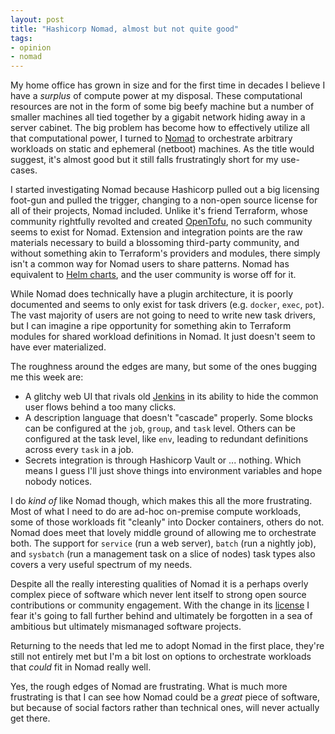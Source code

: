 ```yaml
---
layout: post
title: "Hashicorp Nomad, almost but not quite good"
tags:
- opinion
- nomad
---
```


My home office has grown in size and for the first time in decades I believe I
have a _surplus_ of compute power at my disposal. These computational resources
are not in the form of some big beefy machine but a number of smaller machines
all tied together by a gigabit network hiding away in a server cabinet. The big
problem has become how to effectively utilize all that computational power, I
turned to [Nomad](https://developer.hashicorp.com/nomad) to orchestrate
arbitrary workloads on static and ephemeral (netboot) machines. As the title
would suggest, it's almost good but it still falls frustratingly short for my
use-cases.

I started investigating Nomad because Hashicorp pulled out a big licensing
foot-gun and pulled the trigger, changing to a non-open source license for all
of their projects, Nomad included. Unlike it's friend Terraform, whose
community rightfully revolted and created [OpenTofu](https://opentofu.org/), no
such community seems to exist for Nomad. Extension and integration points are
the raw materials necessary to build a blossoming third-party community, and
without something akin to Terraform's providers and modules, there simply isn't
a common way for Nomad users to share patterns. Nomad has equivalent to [Helm
charts](https://helm.sh), and the user community is worse off for it.

While Nomad does technically have a plugin architecture, it is poorly
documented and seems to only exist for task drivers (e.g. `docker`, `exec`,
`pot`). The vast majority of users are not going to need to write new task
drivers, but I can imagine a ripe opportunity for something akin to Terraform
modules for shared workload definitions in Nomad. It just doesn't seem to have
ever materialized.

The roughness around the edges are many, but some of the ones bugging me this week are:

* A glitchy web UI that rivals old [Jenkins](https://jenkins.io) in its ability
  to hide the common user flows behind a too many clicks.
* A description language that doesn't "cascade" properly. Some blocks can be
  configured at the `job`, `group`, and `task` level. Others can be configured
  at the task level, like `env`, leading to redundant definitions across every
  `task` in a job.
* Secrets integration is through Hashicorp Vault or ... nothing. Which means I
  guess I'll just shove things into environment variables and hope nobody notices.

I do _kind of_ like Nomad though, which makes this all the more frustrating.
Most of what I need to do are ad-hoc on-premise compute workloads, some of
those workloads fit "cleanly" into Docker containers, others do not. Nomad does
meet that lovely middle ground of allowing me to orchestrate both. The support
for `service` (run a web server), `batch` (run a nightly job), and `sysbatch` (run a
management task on a slice of nodes) task types also covers a very useful
spectrum of my needs.

Despite all the really interesting qualities of Nomad it is a perhaps overly
complex piece of software which never lent itself to strong open source
contributions or community engagement. With the change in its
[license](https://helm.sh/docs/topics/charts/) I fear it's going to fall
further behind and ultimately be forgotten in a sea of ambitious but ultimately
mismanaged software projects.


Returning to the needs that led me to adopt Nomad in the first place, they're
still not entirely met but I'm a bit lost on options to orchestrate workloads that _could_ fit in Nomad really well.

Yes, the rough edges of Nomad are frustrating. What is much more frustrating is
that I can see how Nomad could be a _great_ piece of software, but because of
social factors rather than technical ones, will never actually get there.


